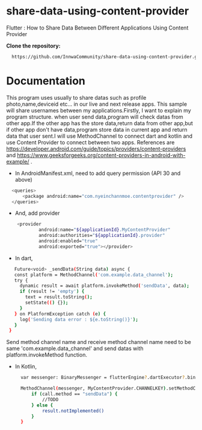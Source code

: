 # share-data-using-content-provider
Flutter : How to Share Data Between Different Applications Using Content Provider

**Clone the repository:**

  ```bash
    https://github.com/InnwaCommunity/share-data-using-content-provider.git
  ```

# Documentation

This program uses usually to share datas such as profile photo,name,deviceid etc... in our live and next release apps. This sample will share usernames between my applications.Firstly, I want to explain my program structure. when user send data,program will check datas from other app.If the other app has the store data,return data from other app,but if other app don't have data,program store data in current app and return data that user sent.I will use MethodChannel to connect dart and kotlin and use Content Provider to connect between two apps. References are https://developer.android.com/guide/topics/providers/content-providers and https://www.geeksforgeeks.org/content-providers-in-android-with-example/ .

 - In AndroidManifest.xml, need to add query permission (API 30 and above)
  ```bash
    <queries>
        <package android:name="com.nyeinchannmoe.contentprovider" />
    </queries>
  ```

- And, add provider

```bash
    <provider
            android:name="${applicationId}.MyContentProvider"
            android:authorities="${applicationId}.provider"
            android:enabled="true"
            android:exported="true"></provider>
  ```

- In dart,
 ```bash
    Future<void> _sendData(String data) async {
    const platform = MethodChannel('com.example.data_channel');
    try {
      dynamic result = await platform.invokeMethod('sendData', data);
      if (result != 'empty') {
        text = result.toString();
        setState(() {});
      }
    } on PlatformException catch (e) {
      log('Sending data error : ${e.toString()}');
    }
  }
  ```
Send method channel name and receive method channel name need to be same 'com.example.data_channel' and send datas with platform.invokeMethod function.


- In Kotlin,
  ```bash
    var messenger: BinaryMessenger = flutterEngine?.dartExecutor?.binaryMessenger ?: return

    MethodChannel(messenger, MyContentProvider.CHANNELKEY).setMethodCallHandler { call, result ->
        if (call.method == "sendData") {
            //TODO
        } else {
            result.notImplemented()
        }
    }
  ```

  





